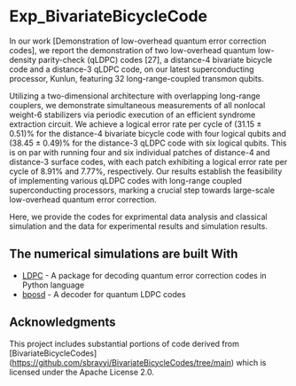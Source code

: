 # Exp_BivariateBicycleCode



In our work [Demonstration of low-overhead quantum error correction codes], we report the demonstration of two low-overhead quantum low-density parity-check (qLDPC) codes [27], a distance-4 bivariate bicycle code and a distance-3 qLDPC code, on our latest superconducting processor, Kunlun, featuring 32 long-range-coupled transmon qubits. 

Utilizing a two-dimensional architecture with overlapping long-range couplers, we demonstrate simultaneous measurements of all nonlocal weight-6 stabilizers via periodic execution of an efficient syndrome extraction circuit. We achieve a logical error rate per cycle of (31.15 ± 0.51)% for the distance-4 bivariate bicycle code with four logical qubits and (38.45 ± 0.49)% for the distance-3 qLDPC code with six logical qubits. This is on par with running four and six individual patches of distance-4 and distance-3 surface codes, with each patch exhibiting a logical error rate per cycle of 8.91% and 7.77%, respectively. Our results establish the feasibility of implementing various qLDPC codes with long-range coupled superconducting processors, marking a crucial step towards large-scale low-overhead quantum error correction.

Here, we provide the codes for exprimental data analysis and classical simulation and the data for experimental results and simulation results.

## The numerical simulations are built With

* [LDPC](https://github.com/quantumgizmos/ldpc) - A package for decoding quantum error correction codes in Python language
* [bposd](https://pypi.org/project/bposd/) - A decoder for quantum LDPC codes

## Acknowledgments

This project includes substantial portions of code derived from [BivariateBicycleCodes] (https://github.com/sbravyi/BivariateBicycleCodes/tree/main) which is licensed under the Apache License 2.0.
